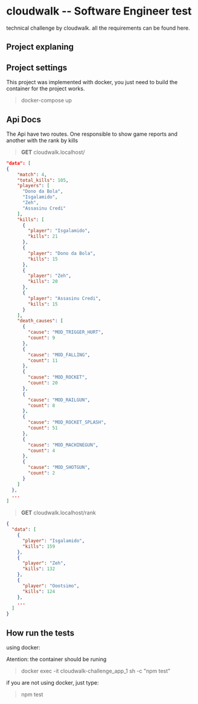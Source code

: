 # cloudwalk -- Software Engineer test

technical challenge by cloudwalk. all the requirements can be found here.

## Project explaning

## Project settings

This project was implemented with docker, you just need to build the container for the project works.

> docker-compose up

## Api Docs

The Api have two routes. One responsible to show game reports and another with the rank by kills

 > **GET** cloudwalk.localhost/

  ```json
  "data": [
  {
      "match": 4,
      "total_kills": 105,
      "players": [
        "Dono da Bola",
        "Isgalamido",
        "Zeh",
        "Assasinu Credi"
      ],
      "kills": [
        {
          "player": "Isgalamido",
          "kills": 21
        },
        {
          "player": "Dono da Bola",
          "kills": 15
        },
        {
          "player": "Zeh",
          "kills": 20
        },
        {
          "player": "Assasinu Credi",
          "kills": 15
        }
      ],
      "death_causes": [
        {
          "cause": "MOD_TRIGGER_HURT",
          "count": 9
        },
        {
          "cause": "MOD_FALLING",
          "count": 11
        },
        {
          "cause": "MOD_ROCKET",
          "count": 20
        },
        {
          "cause": "MOD_RAILGUN",
          "count": 8
        },
        {
          "cause": "MOD_ROCKET_SPLASH",
          "count": 51
        },
        {
          "cause": "MOD_MACHINEGUN",
          "count": 4
        },
        {
          "cause": "MOD_SHOTGUN",
          "count": 2
        }
      ]
    },
    ...
  ]
  ```
   > **GET** cloudwalk.localhost/rank

  ```json
  {
    "data": [
      {
        "player": "Isgalamido",
        "kills": 159
      },
      {
        "player": "Zeh",
        "kills": 132
      },
      {
        "player": "Oootsimo",
        "kills": 124
      },
      ...
    ]
  }
  ```
  ## How run the tests
  
  using docker:
  
  Atention: the container should be runing
  
  >  docker exec -it cloudwalk-challenge_app_1 sh -c "npm test"       

  if you are not using docker, just type:
 
 > npm test
